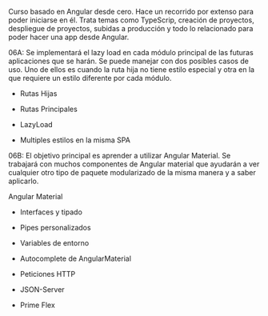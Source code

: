 Curso basado en Angular desde cero. Hace un recorrido por extenso para poder iniciarse en él. Trata temas como TypeScrip, creación de proyectos, despliegue de proyectos, subidas a producción y todo lo relacionado para poder hacer una app desde Angular.

06A: Se implementará el lazy load en cada módulo principal de las futuras aplicaciones que se harán. Se puede manejar con dos posibles casos de uso. Uno de ellos es cuando la ruta hija no tiene estilo especial y otra en la que requiere un estilo diferente por cada módulo.

  - Rutas Hijas

  - Rutas Principales
  
  - LazyLoad
  
  - Multiples estilos en la misma SPA

06B: El objetivo principal es aprender a utilizar Angular Material. Se trabajará con muchos componentes de Angular material que ayudarán a ver cualquier otro tipo de paquete modularizado de la misma manera y a saber aplicarlo.

  Angular Material

  - Interfaces y tipado
  
  - Pipes personalizados
  
  - Variables de entorno
  
  - Autocomplete de AngularMaterial
  
  - Peticiones HTTP
  
  - JSON-Server
  
  - Prime Flex
